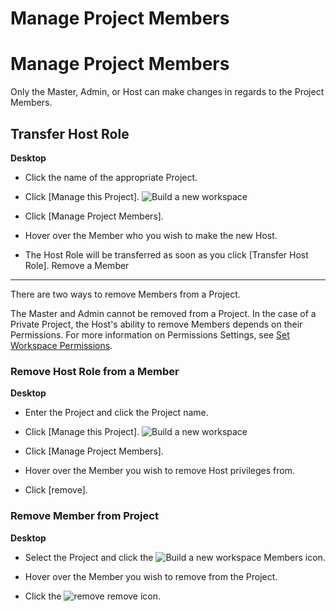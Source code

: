 # Manage Project Members

Manage Project Members
======================

 Only the Master, Admin, or Host can make changes in regards to the Project Members.

 Transfer Host Role
------------------



**Desktop** 

* Click the name of the appropriate Project.


* Click [Manage this Project]. ![Build a new workspace](https://files.swit.io/help_image/FB_MP2_Menu.png) 


* Click [Manage Project Members].


* Hover over the Member who you wish to make the new Host.


* The Host Role will be transferred as soon as you click [Transfer Host Role].
  Remove a Member
---------------

 There are two ways to remove Members from a Project.

 The Master and Admin cannot be removed from a Project. In the case of a Private Project, the Host's ability to remove Members depends on their Permissions. For more information on Permissions Settings, see [Set Workspace Permissions](https://help.swit.io/feature/19021808473085p1BBi/1902260525213uEbops).

   
 ### Remove Host Role from a Member



**Desktop** 

* Enter the Project and click the Project name.


* Click [Manage this Project]. ![Build a new workspace](https://files.swit.io/help_image/FB_MP2_Menu.png) 


* Click [Manage Project Members].


* Hover over the Member you wish to remove Host privileges from.


* Click [remove].
    
 ### Remove Member from Project



**Desktop** 

* Select the Project and click the ![Build a new workspace](https://files.swit.io/help_image/GS_04_Member_icon.png) Members icon.


* Hover over the Member you wish to remove from the Project.


* Click the ![remove](https://files.swit.io/help_image/FB_MC4_Remove.png) remove icon.
  